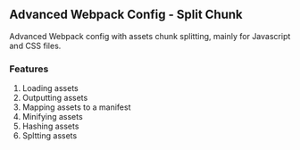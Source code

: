 ## Advanced Webpack Config - Split Chunk
Advanced Webpack config with assets chunk splitting, mainly for Javascript and CSS files.

### Features
1. Loading assets
2. Outputting assets
3. Mapping assets to a manifest
4. Minifying assets
5. Hashing assets
6. Spltting assets
